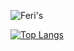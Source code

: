 ![Feri's](https://github-readme-stats.vercel.app/api?username=ferigeek&show_icons=true&theme=radical)

[![Top Langs](https://github-readme-stats.vercel.app/api/top-langs/?username=ferigeek&layout=donut)](https://github.com/ferigeek/github-readme-stats)
